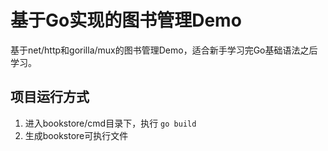 # 基于Go实现的图书管理Demo
基于net/http和gorilla/mux的图书管理Demo，适合新手学习完Go基础语法之后学习。

## 项目运行方式
1. 进入bookstore/cmd目录下，执行 `go build`
2. 生成bookstore可执行文件

